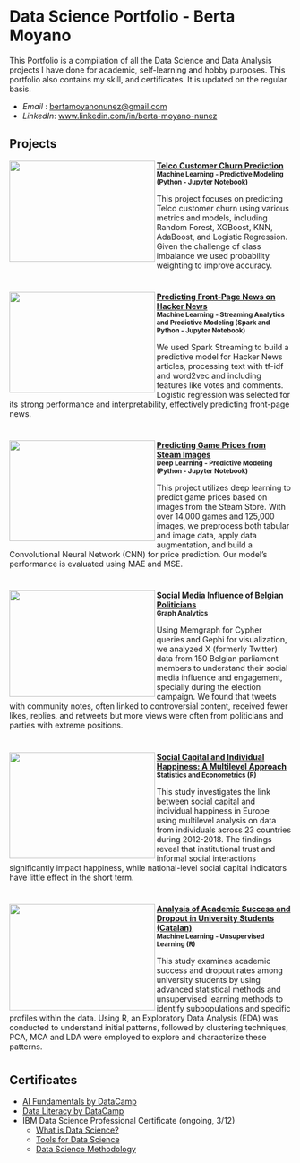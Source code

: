 # Data Science Portfolio - Berta Moyano
This Portfolio is a compilation of all the Data Science and Data Analysis projects I have done for academic, self-learning and hobby purposes. This portfolio also contains my skill, and certificates. It is updated on the regular basis.

- *Email* : bertamoyanonunez@gmail.com
- *LinkedIn*: www.linkedin.com/in/berta-moyano-nunez

## Projects


<p dir="auto">
  <a target="_blank" rel="noopener noreferrer" href="https://github.com/user-attachments/assets/3e37ae86-086d-4835-89a2-de7e59203b17">
    <img align="left" width="260" height="180" src="https://github.com/user-attachments/assets/3e37ae86-086d-4835-89a2-de7e59203b17" style="max-width: 100%;">
  </a>
  <strong>
    <a href="https://github.com/bertamoyano/DataScience_Projects/tree/e975e962f4b10fb1674c57b95f731ca7ca49902d/ML_PredictiveModeling_CustomerChurn">
      Telco Customer Churn Prediction
    </a>
  </strong>
  <br>
  <small><strong>Machine Learning - Predictive Modeling (Python - Jupyter Notebook) </strong></small>
</p>
<p dir="auto" style="margin-top: 5px;">
  This project focuses on predicting Telco customer churn using various metrics and models, including Random Forest, XGBoost, KNN, AdaBoost, and Logistic Regression. Given the challenge of class imbalance we used probability weighting to improve accuracy. 
</p>

<h1 dir="auto"></h1>

<p dir="auto">
  <a target="_blank" rel="noopener noreferrer" href="https://github.com/user-attachments/assets/6553e483-f8b4-4be8-bfc8-4f3045bba4cb">
    <img align="left" width="260" height="180" src="https://github.com/user-attachments/assets/6553e483-f8b4-4be8-bfc8-4f3045bba4cb" style="max-width: 100%;">
  </a>
  <strong>
    <a href="https://github.com/bertamoyano/DataScience_Projects/tree/main/ML_StreamingAnalytics_NewsFrontpage">
      Predicting Front-Page News on Hacker News
    </a>
  </strong>
    <br>
  <small><strong>Machine Learning - Streaming Analytics and Predictive Modeling (Spark and Python - Jupyter Notebook)</strong></small>
</p>
<p dir="auto">
  We used Spark Streaming to build a predictive model for Hacker News articles, processing text with tf-idf and word2vec and including features like votes and comments. Logistic regression was selected for its strong performance and interpretability, effectively predicting front-page news.
</p>

<h1 dir="auto"></h1>

<p dir="auto">
  <a target="_blank" rel="noopener noreferrer" href="https://github.com/user-attachments/assets/80aba4dc-3696-4a30-89a6-d4b627b67ecb">
    <img align="left" width="260" height="180" src="https://github.com/user-attachments/assets/80aba4dc-3696-4a30-89a6-d4b627b67ecb" style="max-width: 100%;">
  </a>
  <strong>
    <a href="https://github.com/bertamoyano/DataScience_Projects/tree/db1f6bb90fc041e17aada501dcb49a8540038510/ML_ImageDeepLearning_PriceVideogames">
      Predicting Game Prices from Steam Images
    </a>
  </strong>
    <br>
  <small><strong>Deep Learning - Predictive Modeling (Python - Jupyter Notebook)</strong></small>
</p>
<p dir="auto">
  This project utilizes deep learning to predict game prices based on images from the Steam Store. With over 14,000 games and 125,000 images, we preprocess both tabular and image data, apply data augmentation, and build a Convolutional Neural Network (CNN) for price prediction. Our model’s performance is evaluated using MAE and MSE. 
</p>

<h1 dir="auto"></h1>

<p dir="auto">
  <a target="_blank" rel="noopener noreferrer" href="https://github.com/user-attachments/assets/2faa4cf6-6038-4674-9ef8-aab829d67892">
    <img align="left" width="260" height="190" src="https://github.com/user-attachments/assets/2faa4cf6-6038-4674-9ef8-aab829d67892" style="max-width: 100%;">
  </a>
  <strong>
    <a href="https://github.com/bertamoyano/DataScience_Projects/tree/e975e962f4b10fb1674c57b95f731ca7ca49902d/ML_GraphAnalytics_PoliticsSocialNetwork">
      Social Media Influence of Belgian Politicians
    </a>
  </strong>
    <br>
  <small><strong>Graph Analytics</strong></small>
</p>
<p dir="auto">
  Using Memgraph for Cypher queries and Gephi for visualization, we analyzed X (formerly Twitter) data from 150 Belgian parliament members to understand their social media influence and engagement, specially during the election campaign. We found that tweets with community notes, often linked to controversial content, received fewer likes, replies, and retweets but more views were often from politicians and parties with extreme positions.
</p>

<h1 dir="auto"></h1>

<p dir="auto">
  <a target="_blank" rel="noopener noreferrer" href="https://github.com/user-attachments/assets/ba159ba1-bf51-4bff-8248-506484f0ea83">
    <img align="left" width="260" height="190" src="https://github.com/user-attachments/assets/ba159ba1-bf51-4bff-8248-506484f0ea83" style="max-width: 100%;">
  </a>
  <strong>
    <a href="https://github.com/bertamoyano/DataScience_Projects/tree/345b5f01f69b6d9bdb114f4fcf906758c77e4bf6/DA_Multilevel_SocialCapitalAndHappiness">
      Social Capital and Individual Happiness: A Multilevel Approach
    </a>
  </strong>
    <br>
  <small><strong>Statistics and Econometrics (R) </strong></small>
</p>
<p dir="auto">
  This study investigates the link between social capital and individual happiness in Europe using multilevel analysis on data from individuals across 23 countries during 2012-2018. The findings reveal that institutional trust and informal social interactions significantly impact happiness, while national-level social capital indicators have little effect in the short term. 
</p>

<h1 dir="auto"></h1>

<p dir="auto">
  <a target="_blank" rel="noopener noreferrer" href="https://github.com/user-attachments/assets/4d7fdf75-3238-40d3-a30c-0978cad4b225">
    <img align="left" width="260" height="190" src="https://github.com/user-attachments/assets/4d7fdf75-3238-40d3-a30c-0978cad4b225" style="max-width: 100%;">
  </a>
  <strong>
    <a href="https://github.com/bertamoyano/DataScience_Projects/tree/345b5f01f69b6d9bdb114f4fcf906758c77e4bf6/ML_UnsupervisedLearning_AcademicSuccess">
      Analysis of Academic Success and Dropout in University Students (Catalan)
    </a>
  </strong>
    <br>
  <small><strong>Machine Learning - Unsupervised Learning (R)</strong></small>
</p>
<p dir="auto">
  This study examines academic success and dropout rates among university students by using advanced statistical methods and unsupervised learning methods to identify subpopulations and specific profiles within the data. Using R, an Exploratory Data Analysis (EDA) was conducted to understand initial patterns, followed by clustering techniques, PCA, MCA and LDA were employed to explore and characterize these patterns.
</p>

<h1 dir="auto"></h1>

## Certificates
- [AI Fundamentals by DataCamp](https://github.com/bertamoyano/DataScience_Projects/blob/777a7335cfdabaaed2bee0591f4ba108bc42f2c3/Certificates/AIfundamentals_DataCamp.pdf)
- [Data Literacy by DataCamp](https://github.com/bertamoyano/DataScience_Projects/blob/777a7335cfdabaaed2bee0591f4ba108bc42f2c3/Certificates/DataLiteracy_DataCamp.pdf)
- IBM Data Science Professional Certificate (ongoing, 3/12)
  * [What is Data Science?](https://github.com/bertamoyano/DataScience_Projects/blob/777a7335cfdabaaed2bee0591f4ba108bc42f2c3/Certificates/DataScienceOrientation_IBM.pdf)
  * [Tools for Data Science](https://github.com/bertamoyano/DataScience_Projects/blob/777a7335cfdabaaed2bee0591f4ba108bc42f2c3/Certificates/DataScienceTools_IBM.pdf)
  * [Data Science Methodology](https://github.com/bertamoyano/DataScience_Projects/blob/777a7335cfdabaaed2bee0591f4ba108bc42f2c3/Certificates/DataScienceMethodology_IBM.pdf)
